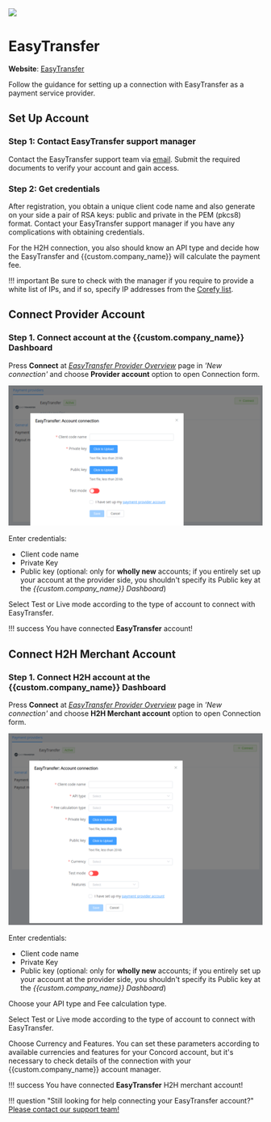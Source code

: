 <img src="https://static.openfintech.io/payment_providers/easytransfer/logo.svg?w=400" width="400px" >

# EasyTransfer

**Website**: [EasyTransfer](https://easytransfer.com.ua/)

Follow the guidance for setting up a connection with EasyTransfer as a payment service provider.

## Set Up Account

### Step 1: Contact EasyTransfer support manager

Contact the EasyTransfer support team via [email](mailto:info@easytransfer.com.ua). Submit the required documents to verify your account and gain access.

### Step 2: Get credentials

After registration, you obtain a unique client code name and also generate on your side a pair of RSA keys: public and private in the PEM (pkcs8) format. Contact your EasyTransfer support manager if you have any complications with obtaining credentials.

For the H2H connection, you also should know an API type and decide how the EasyTransfer and {{custom.company_name}} will calculate the payment fee.

!!! important
    Be sure to check with the manager if you require to provide a white list of IPs, and if so, specify IP addresses from the [Corefy list](/integration/ips/).

## Connect Provider Account

### Step 1. Connect account at the {{custom.company_name}} Dashboard

Press **Connect** at [*EasyTransfer Provider Overview*]({{custom.dashboard_base_url}}connect-directory/payment-providers/EasyTransfer/general) page in *'New connection'* and choose **Provider account** option to open Connection form.

![Connect](images/provider-account.png)

Enter credentials:

* Client code name
* Private Key
* Public key (optional: only for **wholly new** accounts; if you entirely set up your account at the provider side, you shouldn't specify its Public key at the *{{custom.company_name}} Dashboard*)

Select Test or Live mode according to the type of account to connect with EasyTransfer.

!!! success
    You have connected **EasyTransfer** account!

## Connect H2H Merchant Account

### Step 1. Connect H2H account at the {{custom.company_name}} Dashboard

Press **Connect** at [*EasyTransfer Provider Overview*]({{custom.dashboard_base_url}}connect-directory/payment-providers/EasyTransfer/general) page in *'New connection'* and choose **H2H Merchant account** option to open Connection form.

![Connect](images/h2h-merchant-account.png)

Enter credentials:

* Client code name
* Private Key
* Public key (optional: only for **wholly new** accounts; if you entirely set up your account at the provider side, you shouldn't specify its Public key at the *{{custom.company_name}} Dashboard*)

Choose your API type and Fee calculation type.

Select Test or Live mode according to the type of account to connect with EasyTransfer.

Choose Currency and Features. You can set these parameters according to available currencies and features for your Concord account, but it's necessary to check details of the connection with your {{custom.company_name}} account manager.

!!! success
    You have connected **EasyTransfer** H2H merchant account!

!!! question "Still looking for help connecting your EasyTransfer account?"
    <!--email_off-->[Please contact our support team!](mailto:{{custom.support_email}})<!--/email_off-->
